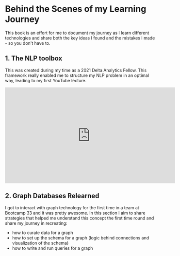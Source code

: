 # Behind the Scenes of my Learning Journey

This book is an effort for me to document my journey
as I learn different technologies and share both the
key ideas I found and the mistakes I made - so you
don't have to.

## 1. The NLP toolbox

This was created during my time as a 2021 Delta
Analytics Fellow. This framework really enabled me
to structure my NLP problem in an optimal way,
leading to my first YouTube lecture.

<iframe width="560" height="315" src="https://www.youtube-nocookie.com/embed/2TUK9QytzFo" title="YouTube video player" frameborder="0" allow="accelerometer; autoplay; clipboard-write; encrypted-media; gyroscope; picture-in-picture" allowfullscreen></iframe>

## 2. Graph Databases Relearned

I got to interact with graph technology for the
first time in a team at Bootcamp 33 and it was
pretty awesome.
In this section I aim to share strategies that helped
me understand this concept the first time round and
share my journey in recreating:

* how to curate data for a graph
* how to set up the schema for a graph (logic behind connections and visualization of the schema)
* how to write and run queries for a graph
